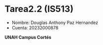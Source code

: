 # Tarea2.2 (IS513)

- Nombre: Douglas Anthony Paz Hernandez
- Cuenta: 20232000878

**UNAH Campus Cortés**
